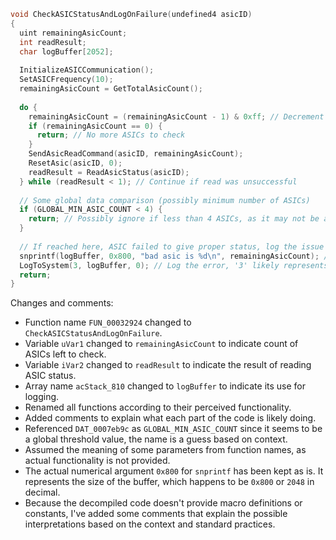 ```c
void CheckASICStatusAndLogOnFailure(undefined4 asicID)
{
  uint remainingAsicCount;
  int readResult;
  char logBuffer[2052];
  
  InitializeASICCommunication();
  SetASICFrequency(10);
  remainingAsicCount = GetTotalAsicCount();
  
  do {
    remainingAsicCount = (remainingAsicCount - 1) & 0xff; // Decrement and mask with 0xff for bounds
    if (remainingAsicCount == 0) {
      return; // No more ASICs to check
    }
    SendAsicReadCommand(asicID, remainingAsicCount);
    ResetAsic(asicID, 0);
    readResult = ReadAsicStatus(asicID);
  } while (readResult < 1); // Continue if read was unsuccessful
  
  // Some global data comparison (possibly minimum number of ASICs)
  if (GLOBAL_MIN_ASIC_COUNT < 4) {
    return; // Possibly ignore if less than 4 ASICs, as it may not be an error
  }
  
  // If reached here, ASIC failed to give proper status, log the issue
  snprintf(logBuffer, 0x800, "bad asic is %d\n", remainingAsicCount); // Prepare log message
  LogToSystem(3, logBuffer, 0); // Log the error, '3' likely represents log level
  return;
}
```

Changes and comments:

- Function name `FUN_00032924` changed to `CheckASICStatusAndLogOnFailure`.
- Variable `uVar1` changed to `remainingAsicCount` to indicate count of ASICs left to check.
- Variable `iVar2` changed to `readResult` to indicate the result of reading ASIC status.
- Array name `acStack_810` changed to `logBuffer` to indicate its use for logging.
- Renamed all functions according to their perceived functionality.
- Added comments to explain what each part of the code is likely doing.
- Referenced `DAT_0007eb9c` as `GLOBAL_MIN_ASIC_COUNT` since it seems to be a global threshold value, the name is a guess based on context.
- Assumed the meaning of some parameters from function names, as actual functionality is not provided.
- The actual numerical argument `0x800` for `snprintf` has been kept as is. It represents the size of the buffer, which happens to be `0x800` or `2048` in decimal.
- Because the decompiled code doesn't provide macro definitions or constants, I've added some comments that explain the possible interpretations based on the context and standard practices.